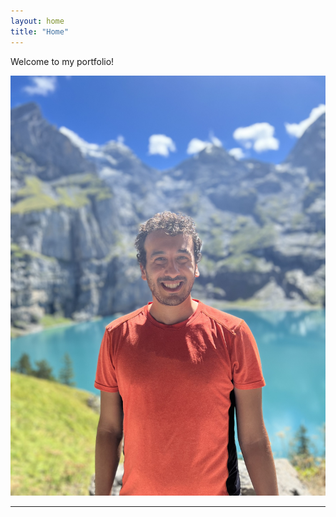 ```yaml
---
layout: home
title: "Home"
---
```


Welcome to my portfolio! 

![My Photo](assets/images/about-me.jpg)

---

